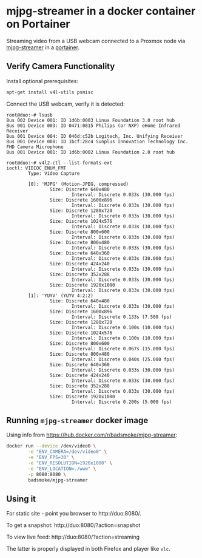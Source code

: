 # mjpg-streamer in a docker container on Portainer

Streaming video from a USB webcam connected to a Proxmox node via
[mjpg-streamer](https://github.com/jacksonliam/mjpg-streamer) in a
[portainer](portainer.html).

## Verify Camera Functionality

Install optional prerequisites:

```sh
apt-get install v4l-utils psmisc
```

Connect the USB webcam, verify it is detected:
```
root@duo:~# lsusb
Bus 002 Device 001: ID 1d6b:0003 Linux Foundation 3.0 root hub
Bus 001 Device 003: ID 0471:0815 Philips (or NXP) eHome Infrared Receiver
Bus 001 Device 004: ID 046d:c52b Logitech, Inc. Unifying Receiver
Bus 001 Device 008: ID 1bcf:28c4 Sunplus Innovation Technology Inc. FHD Camera Microphone
Bus 001 Device 001: ID 1d6b:0002 Linux Foundation 2.0 root hub
```

```
root@duo:~# v4l2-ctl --list-formats-ext
ioctl: VIDIOC_ENUM_FMT
        Type: Video Capture

        [0]: 'MJPG' (Motion-JPEG, compressed)
                Size: Discrete 640x480
                        Interval: Discrete 0.033s (30.000 fps)
                Size: Discrete 1600x896
                        Interval: Discrete 0.033s (30.000 fps)
                Size: Discrete 1280x720
                        Interval: Discrete 0.033s (30.000 fps)
                Size: Discrete 1024x576
                        Interval: Discrete 0.033s (30.000 fps)
                Size: Discrete 800x600
                        Interval: Discrete 0.033s (30.000 fps)
                Size: Discrete 800x480
                        Interval: Discrete 0.033s (30.000 fps)
                Size: Discrete 640x360
                        Interval: Discrete 0.033s (30.000 fps)
                Size: Discrete 424x240
                        Interval: Discrete 0.033s (30.000 fps)
                Size: Discrete 352x288
                        Interval: Discrete 0.033s (30.000 fps)
                Size: Discrete 1920x1080
                        Interval: Discrete 0.033s (30.000 fps)
        [1]: 'YUYV' (YUYV 4:2:2)
                Size: Discrete 640x480
                        Interval: Discrete 0.033s (30.000 fps)
                Size: Discrete 1600x896
                        Interval: Discrete 0.133s (7.500 fps)
                Size: Discrete 1280x720
                        Interval: Discrete 0.100s (10.000 fps)
                Size: Discrete 1024x576
                        Interval: Discrete 0.100s (10.000 fps)
                Size: Discrete 800x600
                        Interval: Discrete 0.067s (15.000 fps)
                Size: Discrete 800x480
                        Interval: Discrete 0.040s (25.000 fps)
                Size: Discrete 640x360
                        Interval: Discrete 0.033s (30.000 fps)
                Size: Discrete 424x240
                        Interval: Discrete 0.033s (30.000 fps)
                Size: Discrete 352x288
                        Interval: Discrete 0.033s (30.000 fps)
                Size: Discrete 1920x1080
                        Interval: Discrete 0.200s (5.000 fps)
```

## Running `mjpg-streamer` docker image

Using info from https://hub.docker.com/r/badsmoke/mjpg-streamer:

```sh
docker run --device /dev/video0 \
        -e "ENV_CAMERA=/dev/video0" \
        -e "ENV_FPS=30" \
        -e "ENV_RESOLUTION=1920x1080" \
        -e "ENV_LOCATION=./www" \
        -p 8080:8080 \
        badsmoke/mjpg-streamer
```

## Using it

For static site - point you browser to http://duo:8080/.

To get a snapshot: http://duo:8080/?action=snapshot

To view live feed: http://duo:8080/?action=streaming

The latter is properly displayed in both Firefox and player like `vlc`.

